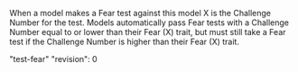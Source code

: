 When a model makes a Fear test against this model X is the Challenge Number for the test.
Models automatically pass Fear tests with a Challenge Number equal to or lower than their Fear (X) trait, but must still take a Fear test if the Challenge Number is higher than their Fear (X) trait.

"test-fear"
"revision": 0